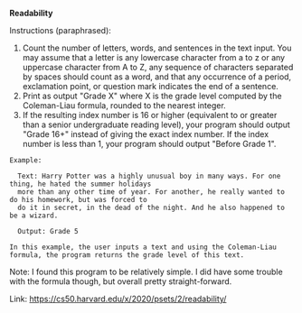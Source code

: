 **Readability**

Instructions (paraphrased): 
1. Count the number of letters, words, and sentences in the text input. You may assume that a letter is any lowercase character from a to z or any uppercase character from A to Z, any sequence of characters separated by spaces should count as a word, and that any occurrence of a period, exclamation point, or question mark indicates the end of a sentence.
2. Print as output "Grade X" where X is the grade level computed by the Coleman-Liau formula, rounded to the nearest integer.
3. If the resulting index number is 16 or higher (equivalent to or greater than a senior undergraduate reading level), your program should output "Grade 16+" instead of giving the exact index number. If the index number is less than 1, your program should output "Before Grade 1".

```
Example: 

  Text: Harry Potter was a highly unusual boy in many ways. For one thing, he hated the summer holidays
  more than any other time of year. For another, he really wanted to do his homework, but was forced to
  do it in secret, in the dead of the night. And he also happened to be a wizard.
  
  Output: Grade 5
  
In this example, the user inputs a text and using the Coleman-Liau formula, the program returns the grade level of this text.
```

Note: I found this program to be relatively simple. I did have some trouble with the formula though, but overall pretty straight-forward.

Link: https://cs50.harvard.edu/x/2020/psets/2/readability/
